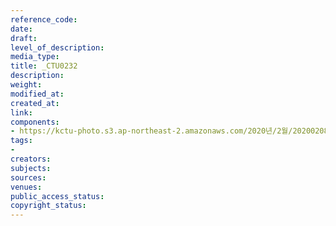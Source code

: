 ```yaml
---
reference_code: 
date: 
draft: 
level_of_description: 
media_type: 
title: _CTU0232
description: 
weight: 
modified_at: 
created_at: 
link: 
components:
- https://kctu-photo.s3.ap-northeast-2.amazonaws.com/2020년/2월/20200208_문중원열사+진상규명·책임자+처벌+및+한국마사회+적폐청산을+위한+전국노동자대회/_CTU0232.jpg
tags:
- 
creators: 
subjects: 
sources: 
venues: 
public_access_status: 
copyright_status: 
---
```

